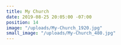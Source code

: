```yaml
---
title: My Church
date: 2019-08-25 20:05:00 -07:00
position: 14
image: "/uploads/My-Church_1920.jpg"
small_image: "/uploads/My-Church_480.jpg"
---
```


